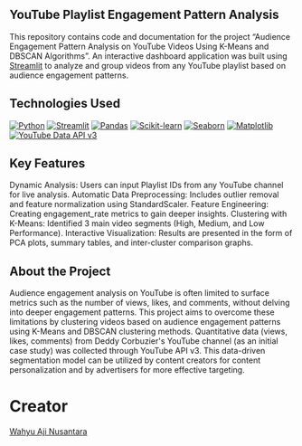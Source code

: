 ## YouTube Playlist Engagement Pattern Analysis
This repository contains code and documentation for the project “Audience Engagement Pattern Analysis on YouTube Videos Using K-Means and DBSCAN Algorithms”. An interactive dashboard application was built using [Streamlit](https://streamlit.io/) to analyze and group videos from any YouTube playlist based on audience engagement patterns.

## Technologies Used
[![Python](https://img.shields.io/badge/Python-3776AB?style=for-the-badge&logo=python&logoColor=white)](https://www.python.org/)
[![Streamlit](https://img.shields.io/badge/Streamlit-FF4B4B?style=for-the-badge&logo=streamlit&logoColor=white)](https://streamlit.io/)
[![Pandas](https://img.shields.io/badge/Pandas-150458?style=for-the-badge&logo=pandas&logoColor=white)](https://pandas.pydata.org/)
[![Scikit-learn](https://img.shields.io/badge/Scikit--learn-F7931E?style=for-the-badge&logo=scikit-learn&logoColor=white)](https://scikit-learn.org/)
[![Seaborn](https://img.shields.io/badge/Seaborn-3776AB?style=for-the-badge&logo=seaborn&logoColor=white)](https://seaborn.pydata.org/)
[![Matplotlib](https://img.shields.io/badge/Matplotlib-11557C?style=for-the-badge&logo=matplotlib&logoColor=white)](https://matplotlib.org/)
[![YouTube Data API v3](https://img.shields.io/badge/YouTube%20Data%20API%20v3-FF0000?style=for-the-badge&logo=youtube&logoColor=white)](https://developers.google.com/youtube/v3)

## Key Features
Dynamic Analysis: Users can input Playlist IDs from any YouTube channel for live analysis.
Automatic Data Preprocessing: Includes outlier removal and feature normalization using StandardScaler.
Feature Engineering: Creating engagement_rate metrics to gain deeper insights.
Clustering with K-Means: Identified 3 main video segments (High, Medium, and Low Performance).
Interactive Visualization: Results are presented in the form of PCA plots, summary tables, and inter-cluster comparison graphs.

## About the Project
Audience engagement analysis on YouTube is often limited to surface metrics such as the number of views, likes, and comments, without delving into deeper engagement patterns. This project aims to overcome these limitations by clustering videos based on audience engagement patterns using K-Means and DBSCAN clustering methods.
Quantitative data (views, likes, comments) from Deddy Corbuzier's YouTube channel (as an initial case study) was collected through YouTube API v3. This data-driven segmentation model can be utilized by content creators for content personalization and by advertisers for more effective targeting.

# Creator
[Wahyu Aji Nusantara](https://www.wahyuaji.cloud)
